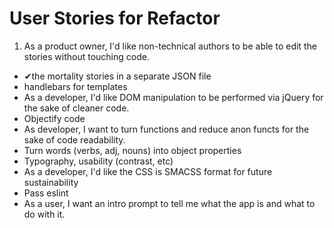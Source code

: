 # User Stories for Refactor

1. As a product owner, I'd like non-technical authors to be able to edit the stories without touching code.
  * ✔the mortality stories in a separate JSON file
  * handlebars for templates
* As a developer, I'd like DOM manipulation to be performed via jQuery for the sake of cleaner code.
* Objectify code
 * As developer, I want to turn functions and reduce anon functs for the sake of code readability.
 * 	Turn words (verbs, adj, nouns) into object properties
* Typography, usability (contrast, etc)
* As a developer, I'd like the CSS is SMACSS format for future sustainability
* Pass eslint
* As a user, I want an intro prompt to tell me what the app is and what to do with it.

